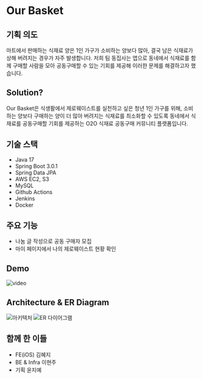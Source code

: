 # Our Basket 
## 기획 의도

마트에서 판매하는 식재료 양은 1인 가구가 소비하는 양보다 많아, 결국 남은 식재료가 상해 버려지는 경우가 자주 발생합니다. 
저희 팀 동집사는 앱으로 동네에서 식재료를 함께 구매할 사람을 모아 공동구매할 수 있는 기회를 제공해 이러한 문제를 해결하고자 했습니다.

## Solution?

Our Basket은 식생활에서 제로웨이스트를 실천하고 싶은 청년 1인 가구를 위해, 소비하는 양보다 구매하는 양이 더 많아 버려지는 식재료를 최소화할 수 있도록 동네에서 식재료를 공동구매할 기회를 제공하는 O2O 식재료 공동구매 커뮤니티 플랫폼입니다.

## 기술 스택
- Java 17
- Spring Boot 3.0.1
- Spring Data JPA
- AWS EC2, S3
- MySQL
- Github Actions
- Jenkins
- Docker

## 주요 기능
- 나눔 글 작성으로 공동 구매자 모집
- 마이 페이지에서 나의 제로웨이스트 현황 확인

## Demo
![video](https://github.com/user-attachments/assets/a79900dd-9bdd-4f7a-a795-a8b3d0897070)

## Architecture & ER Diagram

![아키텍처](https://github.com/user-attachments/assets/4343f046-d984-4af2-8271-9fe42f44c651)
![ER 다이어그램](https://github.com/user-attachments/assets/71182ca2-fbdb-4c9e-baa7-7b2c037a0dcd)


## 함께 한 이들
- FE(iOS) 김혜지
- BE & Infra 이현주
- 기획 윤지예
